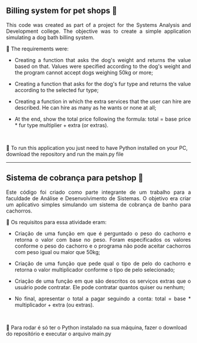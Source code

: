 <h2> Billing system for pet shops 🐾</h1>

<p align="justify">This code was created as part of a project for the Systems Analysis and Development college. The objective was to create a simple application simulating a dog bath billing system.

<br>

💭 The requirements were:</p>
<div align="justify">

- Creating a function that asks the dog's weight and returns the value based on that. Values were specified according to the dog's weight and the program cannot accept dogs weighing 50kg or more;

- Creating a function that asks for the dog's fur type and returns the value according to the selected fur type;

- Creating a function in which the extra services that the user can hire are described. He can hire as many as he wants or none at all;

- At the end, show the total price following the formula: total = base price * fur type multiplier + extra (or extras).</div>

<br>

<div>

 📌 To run this application you just need to have Python installed on your PC, download the repository and run the main.py file

</div>

<hr>

<h2> Sistema de cobrança para petshop 🐾</h1>

<p align="justify">Este código foi criado como parte integrante de um trabalho para a faculdade de Análise e Desenvolvimento de Sistemas. O objetivo era criar um aplicativo simples simulando um sistema de cobrança de banho para cachorros.

<br>

💭 Os requisitos para essa atividade eram:</p> 
<div align="justify">

- Criação de uma função em que é perguntado o peso do cachorro e retorna o valor com base no peso. Foram especificados os valores conforme o peso do cachorro e o programa não pode aceitar cachorros com peso igual ou maior que 50kg;

- Criação de uma função que pede qual o tipo de pelo do cachorro e retorna o valor multiplicador conforme o tipo de pelo selecionado;

- Criação de uma função em que são descritos os serviços extras que o usuário pode contratar. Ele pode contratar quantos quiser ou nenhum;

- No final, apresentar o total a pagar seguindo a conta: total = base * multiplicador + extra (ou extras).</div>

<br>

<div>

 📌 Para rodar é só ter o Python instalado na sua máquina, fazer o download do repositório e executar o arquivo main.py

</div>
